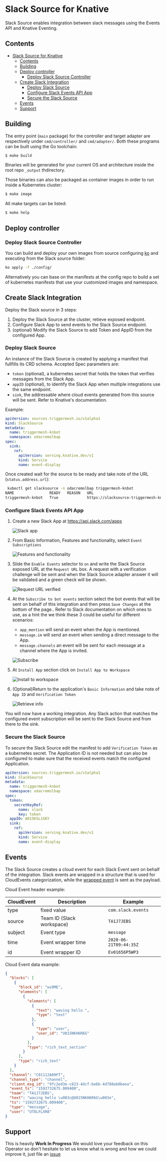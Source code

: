 # Slack Source for Knative

Slack Source enables integration between slack messages using the Events API and Knative Eventing.

## Contents
- [Slack Source for Knative](#slack-source-for-knative)
  - [Contents](#contents)
  - [Building](#building)
  - [Deploy controller](#deploy-controller)
    - [Deploy Slack Source Controller](#deploy-slack-source-controller)
  - [Create Slack Integration](#create-slack-integration)
    - [Deploy Slack Source](#deploy-slack-source)
    - [Configure Slack Events API App](#configure-slack-events-api-app)
    - [Secure the Slack Source](#secure-the-slack-source)
  - [Events](#events)
  - [Support](#support)

## Building

The entry point (`main` package) for the controller and target adapter are respectively under
`cmd/controller/` and `cmd/adapter/`. Both these programs can be built using
the Go toolchain:

```sh
$ make build
```

Binaries will be generated for your current OS and architecture inside the root repo `_output` thdirectory.

Those binaries can also be packaged as container images in order to run inside a Kubernetes cluster:

```sh
$ make image
```

All make targets can be listed:

```sh
$ make help
```

## Deploy controller

### Deploy Slack Source Controller

You can build and deploy your own images from source configuring [ko](https://github.com/google/ko) and executing from the Slack source folder:

```sh
ko apply -f ./config/
```

Alternatively you can base on the manifests at the config repo to build a set of kubernetes manifests that use your customized images and namespace.

## Create Slack Integration

Deploy the Slack source in 3 steps:

1. Deploy the Slack Source at the cluster, retieve exposed endpoint.
2. Configure Slack App to send events to the Slack Source endpoint.
3. (optional) Modify the Slack Source to add Token and AppID from the configured App.

### Deploy Slack Source

An instance of the Slack Source is created by applying a manifest that fullfills its CRD schema. Accepted Spec parameters are:

- `token` (optional), a kubernetes secret that holds the token that verifies messages from the Slack App.
- `appID` (optional), to identify the Slack App when multiple integrations use the same endpoint.
- `sink`, the addressable where cloud events generated from this source will be sent. Refer to Knative's documentation.

Example:

```yaml
apiVersion: sources.triggermesh.io/v1alpha1
kind: SlackSource
metadata:
  name: triggermesh-knbot
  namespace: odacremolbap
spec:
  sink:
    ref:
      apiVersion: serving.knative.dev/v1
      kind: Service
      name: event-display
```

Once created wait for the source to be ready and take note of the URL (`status.address.url`):

``` sh
 kubectl get slacksource -n odacremolbap triggermesh-knbot
NAME                READY   REASON   URL                                                              SINK                                                  AGE
triggermesh-knbot   True             https://slacksource-triggermesh-knbot.odacremolbap.dev.munu.io   http://event-display.odacremolbap.svc.cluster.local   25h
```

### Configure Slack Events API App

1. Create a new Slack App at https://api.slack.com/apps

    ![Slack app](./docs/images/01createslackapp.png)

2. From Basic Information, Features and functionality, select `Event Subscriptions`

    ![Features and functionality](./docs/images/02featuresandfunctionality.png)

3. Slide the `Enable Events` selector to `on` and write the Slack Source exposed URL at the `Request URL` box. A request with a verification challenge will be sent and when the Slack Source adapter answer it will be validated and a green check will be shown.

    ![Request URL verified](./docs/images/03requestverify.png)

4. At the `Subscribe to bot events` section select the bot events that will be sent on behalf of this integration and then press `Save Changes` at the bottom of the page.. Refer to Slack documentation on which ones to use, as a hint the we think these 3 could be useful for different scenarios:
   - `app_mention` will send an event when the App is mentioned.
   - `message.im` will send an event when sending a direct message to the App.
   - `message.channels` an event will be sent for each message at a channel where the App is invited.

    ![Subscribe](./docs/images/04subscribe.png)

5. At `Install App` section click on `Install App to Workspace`

    ![Install to workspace](./docs/images/05install.png)

6. (Optional)Return to the application's `Basic Information` and take note of `App ID` and `Verification Token`

    ![Retrieve info](./docs/images/06appinfo.png)

You will now have a working integration. Any Slack action that matches the configured event subscription will be sent to the Slack Source and from there to the sink.

### Secure the Slack Source

To secure the Slack Source edit the manifest to add `Verification Token` as a kubernetes secret. The Application ID is not needed but can also be configured to make sure that the received events match the configured Application.

```yaml
apiVersion: sources.triggermesh.io/v1alpha1
kind: SlackSource
metadata:
  name: triggermesh-knbot
  namespace: odacremolbap
spec:
  token:
    secretKeyRef:
      name: slack
      key: token
  appID: A015KSL1GKY
  sink:
    ref:
      apiVersion: serving.knative.dev/v1
      kind: Service
      name: event-display
```

## Events

The Slack Source creates a cloud event for each Slack Event sent on behalf of the integration. Slack events are wrapped in a structure that is used for CloudEvents categorization, while the [wrapped event](https://api.slack.com/types/event) is sent as the payload.

Cloud Event header example:

| CloudEvent  | Description   | Example             |
|---          |---            |---                  |
| type        | fixed value   | `com.slack.events`  |
| source      | Team ID (Slack workspace)   | `TA1J7JEBS`   |
| subject     | Event type   | `message`                    |
| time     | Event wrapper time   | `2020-06-21T09:44:35Z`  |
| id     | Event wrapper ID   | `Ev01656P5WP3`  |


Cloud Event data example:

```json
{
  "blocks": [
    {
      "block_id": "ws9ME",
      "elements": [
        {
          "elements": [
            {
              "text": "waving hello ",
              "type": "text"
            },
            {
              "type": "user",
              "user_id": "U015NKH6R6G"
            }
          ],
          "type": "rich_text_section"
        }
      ],
      "type": "rich_text"
    }
  ],
  "channel": "C01112A09FT",
  "channel_type": "channel",
  "client_msg_id": "9fc2ed3e-c823-4dcf-be6b-4d788ab0beea",
  "event_ts": "1592732675.009400",
  "team": "TA1J7JEBS",
  "text": "waving hello \u003c@U015NKH6R6G\u003e",
  "ts": "1592732675.009400",
  "type": "message",
  "user": "UT8LFLXR8"
}
```

## Support

This is heavily **Work In Progress** We would love your feedback on this
Operator so don't hesitate to let us know what is wrong and how we could improve
it, just file an [issue](https://github.com/triggermesh/knative-sources/issues/new)
